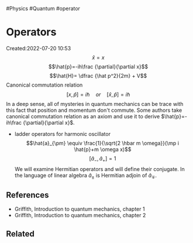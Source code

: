 
#Physics
#Quantum
#operator


# Operators
Created:2022-07-20 10:53
$$\hat x = x$$
$$\hat{p}=-ih\frac {\partial}{\partial x}$$
$$\hat{H}= \dfrac {\hat p^2}{2m} + V$$
Canonical commutation relation $$[x, \hat{p}]=i \hbar \quad or \quad [\hat{x}, \hat{p}]=i \hbar$$
In a deep sense, all of mysteries in quantum mechanics can be trace with this fact that position and momentum don't commute. Some authors take canonical commutation relation as an axiom and use it to derive $\hat{p}=-ih\frac {\partial}{\partial x}$.

- ladder operators for harmonic oscillator
$$\hat{a}_{\pm} \equiv \frac{1}{\sqrt{2 \hbar m \omega}}(\mp i \hat{p}+m \omega x)$$
$${\left[\hat{a}_{-}, \hat{a}_{+}\right]=1 }$$
We will examine Hermitian operators and will define their conjugate. In the language of linear algebra $\hat{a}_{\pm}$ is Hermitian adjoin of $\hat{a}_{\mp}$.

## References
- Griffith, Introduction to quantum mechanics, chapter 1
- Griffith, Introduction to quantum mechanics, chapter 2

##  Related
